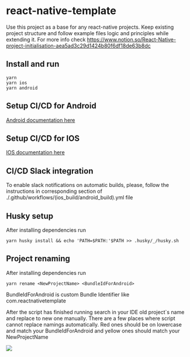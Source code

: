 # react-native-template
Use this project as a base for any react-native projects. Keep existing project structure and follow example files logic and principles while extending it. For more info check https://www.notion.so/React-Native-project-initialisation-aea5ad3c29d1424b80f6df18de63b8dc 

## Install and run
```
yarn
yarn ios
yarn android
```
## Setup CI/CD for Android
[Android documentation here](https://www.notion.so/Android-CI-CD-Setup-f7d13a94be1f48e187739296b144ed3c)

## Setup CI/CD for IOS
[IOS documentation here](https://www.notion.so/IOS-CI-CD-Setup-9cd6f951ee89479d8f91d8f4ad9db253)

## CI/CD Slack integration
To enable slack notifications on automatic builds, please, follow the instructions in corresponding section of ./.github/workflows/(ios_build/android_build).yml file

## Husky setup

After installing dependencies run 
```
yarn husky install && echo 'PATH=$PATH:'$PATH >> .husky/_/husky.sh
```
## Project renaming

After installing dependencies run 
```
yarn rename <NewProjectName> <BundleIdForAndroid>
```
BundleIdForAndroid is custom Bundle Identifier like com.reactnativetemplate

After the script has finished running search in your IDE old project`s name and replace to new one manually. There are a few places where script cannot replace namings automatically. Red ones should be on lowercase and match your BundleIdForAndroid and yellow ones should match your NewProjectName

![](https://github.com/remdev-studio/react-native-template/blob/main/docs/images/rename.png?raw=true)
